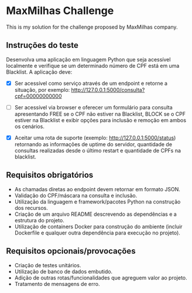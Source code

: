 # MaxMilhas Challenge
This is my solution for the challenge proposed by MaxMilhas company.


## Instruções do teste

Desenvolva uma aplicação em linguagem Python que seja acessível localmente e verifique se um determinado número de CPF está em uma Blacklist. A aplicação deve:

* [x] Ser acessível como serviço através de um endpoint e retorne a situação, por exemplo: http://127.0.0.1:5000/consulta?cpf=00000000000

* [ ] Ser acessível via browser e oferecer um formulário para consulta apresentando FREE se o CPF não estiver na Blacklist, BLOCK se o CPF estiver na Blacklist e exibir opções para inclusão e remoção em ambos os cenários.

* [x] Aceitar uma rota de suporte (exemplo: http://127.0.0.1:5000/status) retornando as informações de uptime do servidor, quantidade de consultas realizadas desde o último restart e quantidade de CPFs na blacklist.

## Requisitos obrigatórios
 - As chamadas diretas ao endpoint devem retornar em formato JSON.
 - Validação do CPF/máscara na consulta e inclusão.
 - Utilização da linguagem e framework/pacotes Python na construção dos recursos.
 - Criação de um arquivo README descrevendo as dependências e a estrutura do projeto.
 - Utilização de containers Docker para construção do ambiente (incluir Dockerfile e qualquer outra dependência para execução no projeto).

## Requisitos opcionais/provocações
 - Criação de testes unitários.
 - Utilização de banco de dados embutido.
 - Adição de outras rotas/funcionalidades que agreguem valor ao projeto.
 - Tratamento de mensagens de erro.

